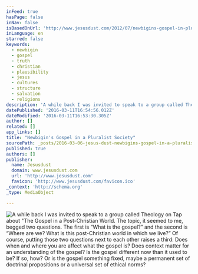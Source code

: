 ```yaml
---
inFeed: true
hasPage: false
inNav: false
isBasedOnUrl: 'http://www.jesusdust.com/2012/07/newbigins-gospel-in-pluralist-society.html'
inLanguage: en
starred: false
keywords:
  - newbigin
  - gospel
  - truth
  - christian
  - plausibility
  - jesus
  - cultures
  - structure
  - salvation
  - religions
description: 'A while back I was invited to speak to a group called Theology on Tap about "The Gospel in a Post-Christian World. The topic, it seemed to me, begged two questions. The first is "What is the gospel?" and the second is "Where are we? What is this post-Christian world in which we live?"'
datePublished: '2016-03-11T16:54:56.012Z'
dateModified: '2016-03-11T16:53:30.305Z'
author: []
related: []
app_links: []
title: "Newbigin's Gospel in a Pluralist Society"
sourcePath: _posts/2016-03-06-jesus-dust-newbigins-gospel-in-a-pluralist-society-summar.md
published: true
authors: []
publisher:
  name: Jesusdust
  domain: www.jesusdust.com
  url: 'http://www.jesusdust.com'
  favicon: 'http://www.jesusdust.com/favicon.ico'
_context: 'http://schema.org'
_type: MediaObject

---
```

![A while back I was invited to speak to a group called Theology on Tap about "The Gospel in a Post-Christian World.  The topic, it seemed to me, begged two questions.  The first is “What is the gospel?” and the second is “Where are we? What is this post-Christian world in which we live?”  Of course, putting those two questions next to each other raises a third:  Does when and where you are affect what the gospel is?  Does context matter for an understanding of the gospel?  Is the gospel different now than it used to be?  If so, how?  Or is the gospel something fixed, maybe a permanent set of doctrinal propositions or a universal set of ethical norms?](https://the-grid-user-content.s3-us-west-2.amazonaws.com/8233f066-7392-4a6f-a176-26ca355c9b65.jpg)